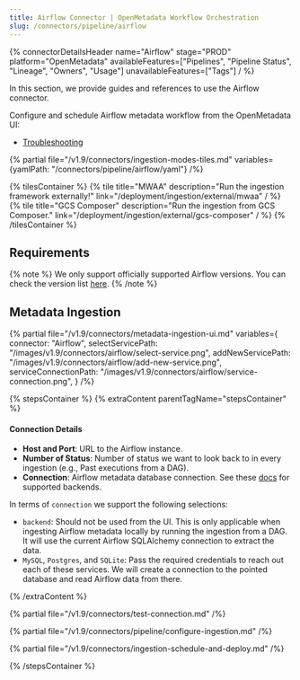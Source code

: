 ```yaml
---
title: Airflow Connector | OpenMetadata Workflow Orchestration
slug: /connectors/pipeline/airflow
---
```


{% connectorDetailsHeader
name="Airflow"
stage="PROD"
platform="OpenMetadata"
availableFeatures=["Pipelines", "Pipeline Status", "Lineage", "Owners", "Usage"]
unavailableFeatures=["Tags"]
/ %}

In this section, we provide guides and references to use the Airflow connector.

Configure and schedule Airflow metadata workflow from the OpenMetadata UI:

- [Troubleshooting](/connectors/pipeline/airflow/troubleshooting)

{% partial file="/v1.9/connectors/ingestion-modes-tiles.md" variables={yamlPath: "/connectors/pipeline/airflow/yaml"} /%}

{% tilesContainer %}
{% tile
    title="MWAA"
    description="Run the ingestion framework externally!"
    link="/deployment/ingestion/external/mwaa"
  / %}
{% tile
    title="GCS Composer"
    description="Run the ingestion from GCS Composer."
    link="/deployment/ingestion/external/gcs-composer"
  / %}
{% /tilesContainer %}

## Requirements

{% note %}
We only support officially supported Airflow versions. 
You can check the version list [here](https://airflow.apache.org/docs/apache-airflow/stable/installation/supported-versions.html).
{% /note %}

## Metadata Ingestion

{% partial 
  file="/v1.9/connectors/metadata-ingestion-ui.md" 
  variables={
    connector: "Airflow", 
    selectServicePath: "/images/v1.9/connectors/airflow/select-service.png",
    addNewServicePath: "/images/v1.9/connectors/airflow/add-new-service.png",
    serviceConnectionPath: "/images/v1.9/connectors/airflow/service-connection.png",
} 
/%}

{% stepsContainer %}
{% extraContent parentTagName="stepsContainer" %}

#### Connection Details

- **Host and Port**: URL to the Airflow instance.
- **Number of Status**: Number of status we want to look back to in every ingestion (e.g., Past executions from a DAG).
- **Connection**: Airflow metadata database connection. See these [docs](https://airflow.apache.org/docs/apache-airflow/stable/howto/set-up-database.html)
  for supported backends.

In terms of `connection` we support the following selections:

- `backend`: Should not be used from the UI. This is only applicable when ingesting Airflow metadata locally
    by running the ingestion from a DAG. It will use the current Airflow SQLAlchemy connection to extract the data.
- `MySQL`, `Postgres`, and `SQLite`: Pass the required credentials to reach out each of these services. We
    will create a connection to the pointed database and read Airflow data from there.

{% /extraContent %}

{% partial file="/v1.9/connectors/test-connection.md" /%}

{% partial file="/v1.9/connectors/pipeline/configure-ingestion.md" /%}

{% partial file="/v1.9/connectors/ingestion-schedule-and-deploy.md" /%}

{% /stepsContainer %}
